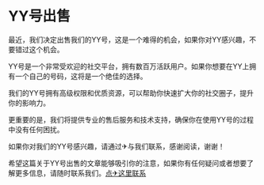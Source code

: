 # YY号出售

最近，我们决定出售我们的YY号，这是一个难得的机会，如果你对YY感兴趣，不要错过这个机会。

YY号是一个非常受欢迎的社交平台，拥有数百万活跃用户。如果你想要在YY上拥有一个自己的号码，这将是一个绝佳的选择。

我们的YY号拥有高级权限和优质资源，可以帮助你快速扩大你的社交圈子，提升你的影响力。

更重要的是，我们将提供专业的售后服务和技术支持，确保你在使用YY号的过程中没有任何困扰。

如果你对我们的YY号感兴趣，请通过✈与我们联系，感谢阅读，谢谢！

希望这篇关于YY号出售的文章能够吸引你的注意，如果你有任何疑问或者想要了解更多信息，请随时联系我们。[点✈这里联系](https://ads.k02.cc)
